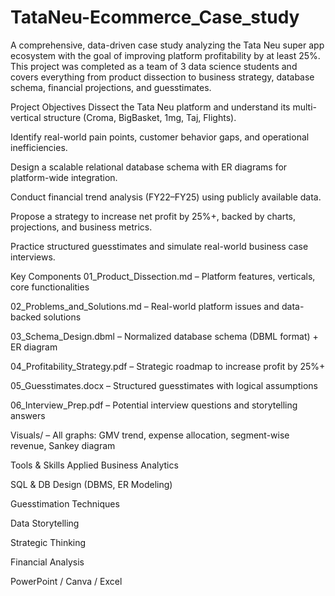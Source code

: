 # TataNeu-Ecommerce_Case_study
A comprehensive, data-driven case study analyzing the Tata Neu super app ecosystem with the goal of improving platform profitability by at least 25%. This project was completed as a team of 3 data science students and covers everything from product dissection to business strategy, database schema, financial projections, and guesstimates.

Project Objectives
Dissect the Tata Neu platform and understand its multi-vertical structure (Croma, BigBasket, 1mg, Taj, Flights).

Identify real-world pain points, customer behavior gaps, and operational inefficiencies.

Design a scalable relational database schema with ER diagrams for platform-wide integration.

Conduct financial trend analysis (FY22–FY25) using publicly available data.

Propose a strategy to increase net profit by 25%+, backed by charts, projections, and business metrics.

Practice structured guesstimates and simulate real-world business case interviews.

Key Components
01_Product_Dissection.md – Platform features, verticals, core functionalities

02_Problems_and_Solutions.md – Real-world platform issues and data-backed solutions

03_Schema_Design.dbml – Normalized database schema (DBML format) + ER diagram

04_Profitability_Strategy.pdf – Strategic roadmap to increase profit by 25%+

05_Guesstimates.docx – Structured guesstimates with logical assumptions

06_Interview_Prep.pdf – Potential interview questions and storytelling answers

Visuals/ – All graphs: GMV trend, expense allocation, segment-wise revenue, Sankey diagram

Tools & Skills Applied
Business Analytics

SQL & DB Design (DBMS, ER Modeling)

Guesstimation Techniques

Data Storytelling

Strategic Thinking

Financial Analysis

PowerPoint / Canva / Excel
